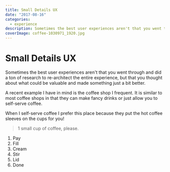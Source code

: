 ```yaml
---
title: Small Details UX
date: "2017-08-16"
categories: 
  - experience
description: Sometimes the best user experiences aren't that you went through and did a ton of research to re-architect the entire experience, but that you thought about what could be valuable and made something just a bit better.
coverImage: coffee-1030971_1920.jpg
---
```


# Small Details UX
Sometimes the best user experiences aren't that you went through and did a ton of research to re-architect the entire experience, but that you thought about what could be valuable and made something just a bit better.

A recent example I have in mind is the coffee shop I frequent. It is similar to most coffee shops in that they can make fancy drinks or just allow you to self-serve coffee.

When I self-serve coffee I prefer this place because they put the hot coffee sleeves on the cups for you!

> 1 small cup of coffee, please.

1. Pay
2. Fill
3. Cream
4. Stir
5. Lid
6. Done
